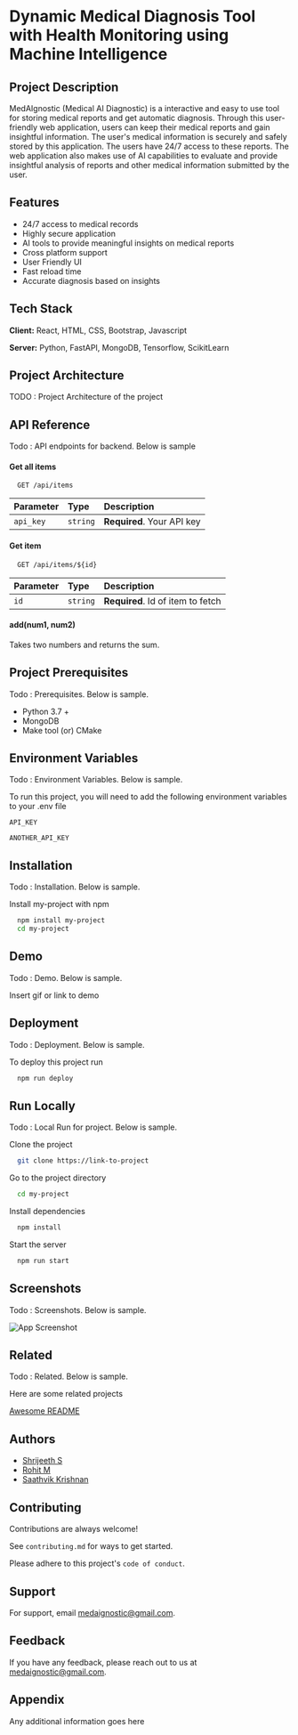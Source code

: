 # Dynamic Medical Diagnosis Tool with Health Monitoring using Machine Intelligence

## Project Description
MedAIgnostic (Medical AI Diagnostic) is a interactive and easy 
to use tool for storing medical reports and get automatic diagnosis. 
Through this user-friendly web application, users can keep their 
medical reports and gain insightful information. The user's medical 
information is securely and safely stored by this application. The 
users have 24/7 access to these reports. The web application also 
makes use of AI capabilities to evaluate and provide insightful 
analysis of reports and other medical information submitted by the user.

## Features

- 24/7 access to medical records
- Highly secure application
- AI tools to provide meaningful insights on medical reports
- Cross platform support
- User Friendly UI
- Fast reload time
- Accurate diagnosis based on insights


## Tech Stack

**Client:** React, HTML, CSS, Bootstrap, Javascript

**Server:** Python, FastAPI, MongoDB, Tensorflow, ScikitLearn


## Project Architecture

TODO : Project Architecture of the project


## API Reference

Todo : API endpoints for backend. Below is sample

#### Get all items

```http
  GET /api/items
```

| Parameter | Type     | Description                |
| :-------- | :------- | :------------------------- |
| `api_key` | `string` | **Required**. Your API key |

#### Get item

```http
  GET /api/items/${id}
```

| Parameter | Type     | Description                       |
| :-------- | :------- | :-------------------------------- |
| `id`      | `string` | **Required**. Id of item to fetch |

#### add(num1, num2)

Takes two numbers and returns the sum.


## Project Prerequisites

Todo : Prerequisites. Below is sample.

- Python 3.7 +
- MongoDB
- Make tool (or) CMake
## Environment Variables

Todo : Environment Variables. Below is sample.

To run this project, you will need to add the following environment variables to your .env file

`API_KEY`

`ANOTHER_API_KEY`


## Installation

Todo : Installation. Below is sample.

Install my-project with npm

```bash
  npm install my-project
  cd my-project
```
    
## Demo

Todo : Demo. Below is sample.

Insert gif or link to demo


## Deployment

Todo : Deployment. Below is sample.

To deploy this project run

```bash
  npm run deploy
```


## Run Locally

Todo : Local Run for project. Below is sample.

Clone the project

```bash
  git clone https://link-to-project
```

Go to the project directory

```bash
  cd my-project
```

Install dependencies

```bash
  npm install
```

Start the server

```bash
  npm run start
```


## Screenshots

Todo : Screenshots. Below is sample.

![App Screenshot](https://via.placeholder.com/468x300?text=App+Screenshot+Here)


## Related

Todo : Related. Below is sample.

Here are some related projects

[Awesome README](https://github.com/matiassingers/awesome-readme)


## Authors

- [Shrijeeth S](https://github.com/Shrijeeth)
- [Rohit M](https://github.com/rohitmahi14)
- [Saathvik Krishnan](https://github.com/Saathvik-Krishnan)


## Contributing

Contributions are always welcome!

See `contributing.md` for ways to get started.

Please adhere to this project's `code of conduct`.


## Support

For support, email medaignostic@gmail.com.


## Feedback

If you have any feedback, please reach out to us at medaignostic@gmail.com.


## Appendix

Any additional information goes here

